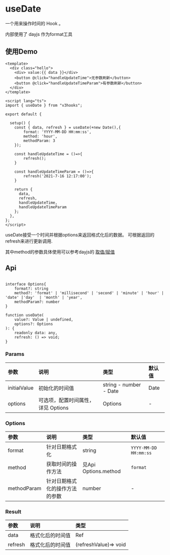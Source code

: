 # useDate

一个用来操作时间的 Hook 。

内部使用了 dayjs 作为format工具

## 使用Demo

```vue
<template>
  <div class="hello">
    <div> value:{{ data }}</div>
    <button @click="handleUpdateTime">无参数刷新</button>
    <button @click="handleUpdateTimeParam">有参数刷新</button>
  </div>
</template>

<script lang="ts">
import { useDate } from "v3hooks";

export default {
  
  setup() {
    const { data, refresh } = useDate(+new Date(),{
        format: 'YYYY-MM-DD HH:mm:ss',
        method: 'hour',
        methodParam: 3
    });

    const handleUpdateTime = ()=>{
        refresh();
    }

    const handleUpdateTimeParam = ()=>{
        refresh('2021-7-16 12:17:00');
    }

    return {
      data,
      refresh,
      handleUpdateTime,
      handleUpdateTimeParam
    };
  },
};
</script>
```

useDate接受一个时间并根据options来返回格式化后的数据。 可根据返回的refresh来进行更新调用.

其中method的参数具体使用可以参考dayjs的 [取值/赋值](https://dayjs.gitee.io/docs/zh-CN/get-set/millisecond)

## Api
```

interface Options{
    format?: string
    method?: 'format' | 'millisecond' | 'second' | 'minute' | 'hour' | 'date' |'day'  | 'month' | 'year',
    methodParam?: number 
}

function useDate(
    value?: Value | undefined, 
    options?: Options
): {
    readonly data: any,
    refresh: () => void;
}
```
### Params

| 参数 | 说明 | 类型 | 默认值 |
| :----| :---- | :---- | :---- |
| initialValue | 初始化的时间值 |  string - number - Date | Date |
| options | 可选项，配置时间属性，详见 Options | Options | - |


### Options

| 参数 | 说明 | 类型 | 默认值 |
| :----| :---- | :---- | :---- |
| format | 针对日期格式化 | string | `YYYY-MM-DD HH:mm:ss` |
| method | 获取时间的操作方法 | 见Api Options.method | `format` |
| methodParam | 针对日期格式化的操作方法的参数 | number  | - |


### Result

| 参数 | 说明 | 类型 |
| :----| :---- | :---- |
| data | 格式化后的时间值 | Ref<string> |
| refresh | 格式化后的时间值 | (refreshValue)=> void  |